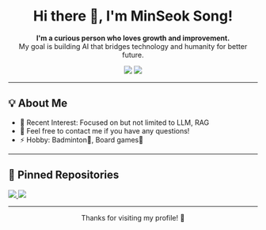 <!-- 제목과 소개 -->
<h1 align="center">Hi there 👋, I'm MinSeok Song!</h1>
<p align="center">
  <b>I'm a curious person who loves growth and improvement.</b><br/>
  My goal is building AI that bridges technology and humanity for better future.
</p>

<!-- 소셜 혹은 연락처 뱃지 (옵션) -->
<p align="center">
  <a href="https://github.com/SongminSong1023"><img src="https://img.shields.io/badge/GitHub-SongminSong1023-black?logo=github" /></a>
  <a href="mailto:duel05021023@songminmin1023@gmail.com"><img src="https://img.shields.io/badge/Mail-songminmin1023@gmail.com-red?logo=gmail" /></a>
</p>

---

## 💡 About Me
- 🌱 Recent Interest: Focused on but not limited to LLM, RAG
- 💬 Feel free to contact me if you have any questions!
- ⚡ Hobby: Badminton🏸, Board games🎲

---

## 📌 Pinned Repositories
<!-- 고정해두고 싶은 주요 레포지토리들 -->
<p>
  <a href="https://github.com/SongminSong1023/review_summarization_project">
    <img src="https://github-readme-stats.vercel.app/api/pin/?username=SongminSong1023&repo=review_summarization_project&theme=tokyonight" />
  </a>
  <a href="https://github.com/SongminSong1023/image-matching-challenge">
    <img src="https://github-readme-stats.vercel.app/api/pin/?username=SongminSong1023&repo=image-matching-challenge&theme=tokyonight" />
  </a>
</p>

---

<!-- 간단히 마무리 멘트 -->
<p align="center">
  Thanks for visiting my profile! 🎉
</p>
